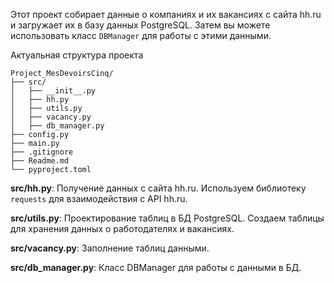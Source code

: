Этот проект собирает данные о компаниях и их вакансиях с сайта hh.ru и загружает их в базу данных PostgreSQL. Затем вы можете использовать класс `DBManager` для работы с этими данными.

Актуальная структура проекта 

```
Project_MesDevoirsCinq/
├── src/
│   ├── __init__.py
│   ├── hh.py
│   ├── utils.py
│   ├── vacancy.py
│   ├── db_manager.py
├── config.py
├── main.py
├── .gitignore
├── Readme.md
└── pyproject.toml
```

**src/hh.py**: Получение данных с сайта hh.ru. 
Используем библиотеку `requests` для взаимодействия с API hh.ru.

**src/utils.py**: Проектирование таблиц в БД PostgreSQL.
Создаем таблицы для хранения данных о работодателях и вакансиях.

**src/vacancy.py**: Заполнение таблиц данными.

**src/db_manager.py**: Класс DBManager для работы с данными в БД.

